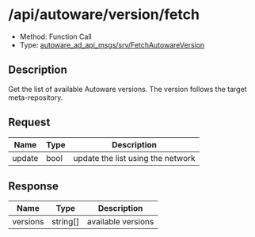 # /api/autoware/version/fetch

- Method: Function Call
- Type: [autoware_ad_api_msgs/srv/FetchAutowareVersion](../type/autoware_ad_api_msgs/srv/fetch_autoware_version.md)

## Description

Get the list of available Autoware versions. The version follows the target meta-repository.

## Request

| Name   | Type | Description                       |
| ------ | ---- | --------------------------------- |
| update | bool | update the list using the network |

## Response

| Name     | Type     | Description        |
| -------- | -------- | ------------------ |
| versions | string[] | available versions |
